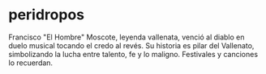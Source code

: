 # peridropos
Francisco "El Hombre" Moscote, leyenda vallenata, venció al diablo en duelo musical tocando el credo al revés. Su historia es pilar del Vallenato, simbolizando la lucha entre talento, fe y lo maligno. Festivales y canciones lo recuerdan.
